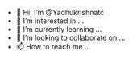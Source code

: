 - 👋 Hi, I’m @Yadhukrishnatc
- 👀 I’m interested in ...
- 🌱 I’m currently learning ...
- 💞️ I’m looking to collaborate on ...
- 📫 How to reach me ...

<!---
Yadhukrishnatc/Yadhukrishnatc is a ✨ special ✨ repository because its `README.md` (this file) appears on your GitHub profile.
You can click the Preview link to take a look at your changes.
--->
